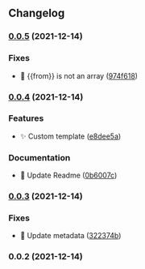 ## Changelog
### [0.0.5](https://github.com/SkepticMystic/email-templates/compare/0.0.4...0.0.5) (2021-12-14)


### Fixes

* :bug: {{from}} is not an array ([974f618](https://github.com/SkepticMystic/email-templates/commit/974f618a43732c6eedfe4f63ef8fb9fe42d2153b))

### [0.0.4](https://github.com/SkepticMystic/email-templates/compare/0.0.3...0.0.4) (2021-12-14)


### Features

* :sparkles: Custom template ([e8dee5a](https://github.com/SkepticMystic/email-templates/commit/e8dee5aaf1c898949d99594a0bb74eb1975816ff))


### Documentation

* :memo: Update Readme ([0b6007c](https://github.com/SkepticMystic/email-templates/commit/0b6007c4235e8768dbcc14b4d3e6d2be4361621a))

### [0.0.3](https://github.com/SkepticMystic/email-templates/compare/0.0.2...0.0.3) (2021-12-14)


### Fixes

* :bug: Update metadata ([322374b](https://github.com/SkepticMystic/email-templates/commit/322374b92b1e008358bf8d59a80ff7b53f536f18))

### 0.0.2 (2021-12-14)
